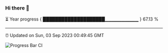 ### Hi there 👋

⏳ Year progress { ████████████████████▁▁▁▁▁▁▁▁▁▁ } 67.13 %

---

⏰ Updated on Sun, 03 Sep 2023 00:49:45 GMT

![Progress Bar CI](https://github.com/liununu/liununu/workflows/Progress%20Bar%20CI/badge.svg)
